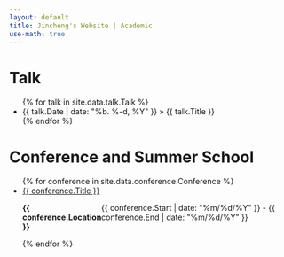 ```yaml
---
layout: default
title: Jincheng's Website | Academic
use-math: true
---
```


# Talk

<div class="post">

<ul>
{% for talk in site.data.talk.Talk %}
	<li>{{ talk.Date | date: "%b. %-d, %Y" }} » <a style = "cursor:pointer" onclick="detail = document.getElementById('{{ talk.Date }}'); if(detail.style.display === 'none'){detail.style.display = 'block';}else{detail.style.display='none';}">{{ talk.Title }}</a></li>
	<div id="{{ talk.Date }}" style="display:none">
	<p><b>{{ talk.Location }}</b>, <i>{{ talk.Series }}</i></p>
	<p><b>Abstract</b>: {{ talk.Abstract }}</p>
	</div>
{% endfor %}
</ul>

</div>

# Conference and Summer School

<div class="post">

<ul>
{% for conference in site.data.conference.Conference %}
	<li>
		<a href = "{{ conference.URL }}"> {{ conference.Title }} </a>
		<p style="display: flex; justify-content: space-between">
			<span>
				<b>{{ conference.Location }}</b>
			</span>
			<span>
				{{ conference.Start | date: "%m/%d/%Y" }} - {{ conference.End | date: "%m/%d/%Y" }}
			</span>
		</p>
	</li>
{% endfor %}
</ul>

</div>